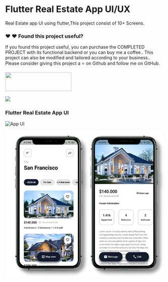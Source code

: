# Flutter Real Estate App UI/UX

Real Estate app UI using flutter,This project consist of 10+ Screens.

### :heart: :heart: Found this project useful?

If you found this project useful, you can purchase the COMPLETED PROJECT with its functional backend or you can buy me a coffee..
This project can also be modified and tailored according to your business..
Please consider giving this project a :star: on Github and follow me on GitHub.

<a href="https://wa.link/ngkfff"><img src="https://plymouthfitness.com/wp-content/uploads/2019/12/Purchase-Now-Button-300x125.jpg" height="60" width="210"></a>

<a href="https://www.buymeacoffee.com/winfidigitalhub"><img src="https://cdn.buymeacoffee.com/buttons/v2/default-yellow.png" height="60"></a>

### Flutter Real Estate App UI

![App UI](/realestate.gif)

![App UI](/realestateallscr.png)
